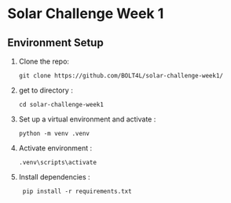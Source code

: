 # Solar Challenge Week 1

## Environment Setup
1. Clone the repo:
   ``` terminal 
   git clone https://github.com/BOLT4L/solar-challenge-week1/
2. get to directory :
   ``` terminal
   cd solar-challenge-week1
3. Set up a virtual environment and activate :
   ``` terminal 
   python -m venv .venv
4. Activate environment :
   ``` teminal 
   .venv\scripts\activate
5. Install dependencies :
   ``` terminal
    pip install -r requirements.txt
  
